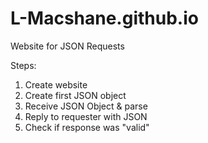 # L-Macshane.github.io
Website for JSON Requests

Steps:
1) Create website
2) Create first JSON object
3) Receive JSON Object & parse
4) Reply to requester with JSON
5) Check if response was "valid"
